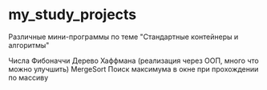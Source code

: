 # my_study_projects
Различные  мини-программы по теме "Стандартные контейнеры и алгоритмы"

Числа Фибоначчи
Дерево Хаффмана (реализация через ООП, много что можно улучшить)
MergeSort 
Поиск максимума в окне при прохождении по массиву
